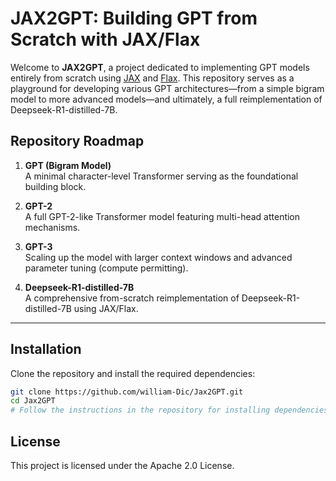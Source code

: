 # JAX2GPT: Building GPT from Scratch with JAX/Flax

Welcome to **JAX2GPT**, a project dedicated to implementing GPT models entirely from scratch using [JAX](https://github.com/google/jax) and [Flax](https://github.com/google/flax). This repository serves as a playground for developing various GPT architectures—from a simple bigram model to more advanced models—and ultimately, a full reimplementation of Deepseek-R1-distilled-7B.

## Repository Roadmap

1. **GPT (Bigram Model)**  
   A minimal character-level Transformer serving as the foundational building block.

2. **GPT-2**  
   A full GPT-2-like Transformer model featuring multi-head attention mechanisms.

3. **GPT-3**  
   Scaling up the model with larger context windows and advanced parameter tuning (compute permitting).

4. **Deepseek-R1-distilled-7B**  
   A comprehensive from-scratch reimplementation of Deepseek-R1-distilled-7B using JAX/Flax.

---

## Installation

Clone the repository and install the required dependencies:

```bash
git clone https://github.com/william-Dic/Jax2GPT.git
cd Jax2GPT
# Follow the instructions in the repository for installing dependencies
```

## License

This project is licensed under the Apache 2.0 License.

